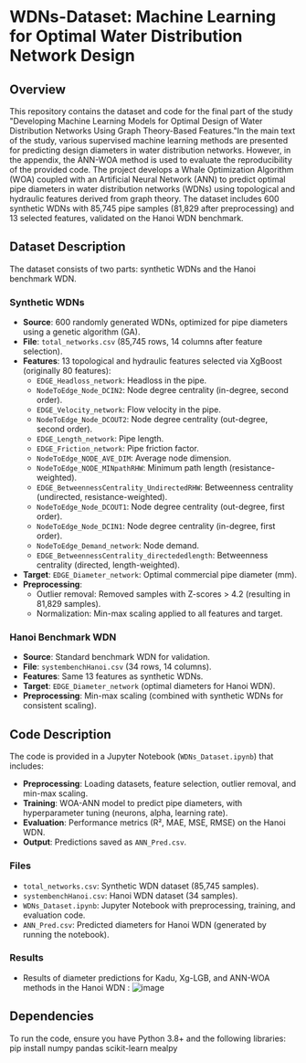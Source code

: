# WDNs-Dataset: Machine Learning for Optimal Water Distribution Network Design

## Overview
This repository contains the dataset and code for the final part of the study "Developing Machine Learning Models for Optimal Design of Water Distribution Networks Using Graph Theory-Based Features."In the main text of the study, various supervised machine learning methods are presented for predicting design diameters in water distribution networks. However, in the appendix, the ANN-WOA method is used to evaluate the reproducibility of the provided code. The project develops a Whale Optimization Algorithm (WOA) coupled with an Artificial Neural Network (ANN) to predict optimal pipe diameters in water distribution networks (WDNs) using topological and hydraulic features derived from graph theory. The dataset includes 600 synthetic WDNs with 85,745 pipe samples (81,829 after preprocessing) and 13 selected features, validated on the Hanoi WDN benchmark.

## Dataset Description
The dataset consists of two parts: synthetic WDNs and the Hanoi benchmark WDN.

### Synthetic WDNs
- **Source**: 600 randomly generated WDNs, optimized for pipe diameters using a genetic algorithm (GA).
- **File**: `total_networks.csv` (85,745 rows, 14 columns after feature selection).
- **Features**: 13 topological and hydraulic features selected via XgBoost (originally 80 features):
  - `EDGE_Headloss_network`: Headloss in the pipe.
  - `NodeToEdge_Node_DCIN2`: Node degree centrality (in-degree, second order).
  - `EDGE_Velocity_network`: Flow velocity in the pipe.
  - `NodeToEdge_Node_DCOUT2`: Node degree centrality (out-degree, second order).
  - `EDGE_Length_network`: Pipe length.
  - `EDGE_Friction_network`: Pipe friction factor.
  - `NodeToEdge_NODE_AVE_DIM`: Average node dimension.
  - `NodeToEdge_NODE_MINpathRHW`: Minimum path length (resistance-weighted).
  - `EDGE_BetweennessCentrality_UndirectedRHW`: Betweenness centrality (undirected, resistance-weighted).
  - `NodeToEdge_Node_DCOUT1`: Node degree centrality (out-degree, first order).
  - `NodeToEdge_Node_DCIN1`: Node degree centrality (in-degree, first order).
  - `NodeToEdge_Demand_network`: Node demand.
  - `EDGE_BetweennessCentrality_directededlength`: Betweenness centrality (directed, length-weighted).
- **Target**: `EDGE_Diameter_network`: Optimal commercial pipe diameter (mm).
- **Preprocessing**:
  - Outlier removal: Removed samples with Z-scores > 4.2 (resulting in 81,829 samples).
  - Normalization: Min-max scaling applied to all features and target.

### Hanoi Benchmark WDN
- **Source**: Standard benchmark WDN for validation.
- **File**: `systembenchHanoi.csv` (34 rows, 14 columns).
- **Features**: Same 13 features as synthetic WDNs.
- **Target**: `EDGE_Diameter_network` (optimal diameters for Hanoi WDN).
- **Preprocessing**: Min-max scaling (combined with synthetic WDNs for consistent scaling).

## Code Description
The code is provided in a Jupyter Notebook (`WDNs_Dataset.ipynb`) that includes:
- **Preprocessing**: Loading datasets, feature selection, outlier removal, and min-max scaling.
- **Training**: WOA-ANN model to predict pipe diameters, with hyperparameter tuning (neurons, alpha, learning rate).
- **Evaluation**: Performance metrics (R², MAE, MSE, RMSE) on the Hanoi WDN.
- **Output**: Predictions saved as `ANN_Pred.csv`.

### Files
- `total_networks.csv`: Synthetic WDN dataset (85,745 samples).
- `systembenchHanoi.csv`: Hanoi WDN dataset (34 samples).
- `WDNs_Dataset.ipynb`: Jupyter Notebook with preprocessing, training, and evaluation code.
- `ANN_Pred.csv`: Predicted diameters for Hanoi WDN (generated by running the notebook).

### Results
-  Results of diameter predictions for Kadu, Xg-LGB, and ANN-WOA methods in the Hanoi WDN :
![image](https://github.com/user-attachments/assets/fdfa4f3f-c6d3-4b4d-b09d-ec77de83a561)


## Dependencies
To run the code, ensure you have Python 3.8+ and the following libraries:
pip install numpy pandas scikit-learn mealpy
  
